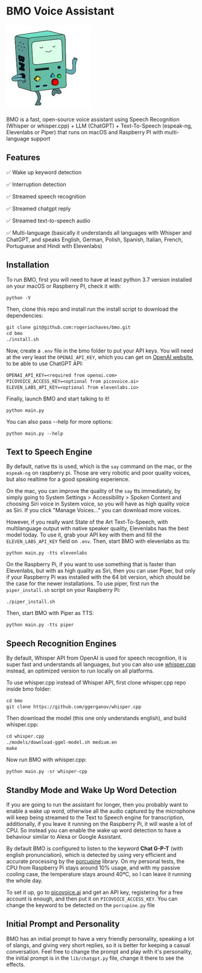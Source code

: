 # BMO Voice Assistant

![a picture of BMO from Adventure Time](./docs/BMO.webp)

BMO is a fast, open-source voice assistant using Speech Recognition (Whisper or whisper.cpp) + LLM (ChatGPT) + Text-To-Speech (espeak-ng, Elevenlabs or Piper) that runs on macOS and Raspberry PI with multi-language support

## Features

✅ Wake up keyword detection

✅ Interruption detection

✅ Streamed speech recognition

✅ Streamed chatgpt reply

✅ Streamed text-to-speech audio

✅ Multi-language (basically it understands all languages with Whisper and ChatGPT, and speaks English, German, Polish, Spanish, Italian, French, Portuguese and Hindi with Elevenlabs)

## Installation

To run BMO, first you will need to have at least python 3.7 version installed on your macOS or Raspberry PI, check it with:

```
python -V
```

Then, clone this repo and install run the install script to download the dependencies:

```
git clone git@github.com:rogeriochaves/bmo.git
cd bmo
./install.sh
```

Now, create a `.env` file in the bmo folder to put your API keys. You will need at the very least the `OPENAI_API_KEY`, which you can get on [OpenAI website](https://platform.openai.com/account/api-keys), to be able to use ChatGPT API:

```
OPENAI_API_KEY=<required from openai.com>
PICOVOICE_ACCESS_KEY=<optional from picovoice.ai>
ELEVEN_LABS_API_KEY=<optional from elevenlabs.io>
```

Finally, launch BMO and start talking to it!

```
python main.py
```

You can also pass --help for more options:

```
python main.py --help
```

## Text to Speech Engine

By default, native tts is used, which is the `say` command on the mac, or the `espeak-ng` on raspberry pi. Those are very robotic and poor quality voices, but also realtime for a good speaking experience.

On the mac, you can improve the quality of the `say` tts immediately, by simply going to System Settings > Accessibility > Spoken Content and choosing Siri voice in System voice, so you will have as high quality voice as Siri. If you click "Manage Voices..." you can download more voices.

However, if you really want State of the Art Text-To-Speech, with multilanguage output with native speaker quality, Elevenlabs has the best model today. To use it, grab your API key with them and fill the `ELEVEN_LABS_API_KEY` field on `.env`. Then, start BMO with elevenlabs as tts:

```
python main.py -tts elevenlabs
```

On the Raspberry Pi, if you want to use something that is faster than Elevenlabs, but with as high quality as Siri, then you can user Piper, but only if your Raspberry Pi was installed with the 64 bit version, which should be the case for the newer installations. To use piper, first run the `piper_install.sh` script on your Raspberry Pi:

```
./piper_install.sh
```

Then, start BMO with Piper as TTS:

```
python main.py -tts piper
```

## Speech Recognition Engines

By default, Whisper API from OpenAI is used for speech recognition, it is super fast and understands all languages, but you can also use [whisper.cpp](https://github.com/ggerganov/whisper.cpp) instead, an optimized version to run locally on all platforms.

To use whisper.cpp instead of Whisper API, first clone whisper.cpp repo inside bmo folder:

```
cd bmo
git clone https://github.com/ggerganov/whisper.cpp
```

Then download the model (this one only understands english), and build whisper.cpp:

```
cd whisper.cpp
./models/download-ggml-model.sh medium.en
make
```

Now run BMO with whisper.cpp:

```
python main.py -sr whisper-cpp
```

## Standby Mode and Wake Up Word Detection

If you are going to run the assistant for longer, then you probably want to enable a wake up word, otherwise all the audio captured by the microphone will keep being streamed to the Text to Speech engine for transcription, additionally, if you leave it running on the Raspberry Pi, it will waste a lot of CPU. So instead you can enable the wake up word detection to have a behaviour similar to Alexa or Google Assistant.

By default BMO is configured to listen to the keyword **Chat G-P-T** (with english pronunciation), which is detected by using very efficient and accurate processing by the [porcupine](https://github.com/Picovoice/porcupine) library. On my personal tests, the CPU from Raspberry Pi stays around 10% usage, and with my passive cooling case, the temperature stays around 40ºC, so I can leave it running the whole day.

To set it up, go to [picovoice.ai](https://picovoice.ai) and get an API key, registering for a free account is enough, and then put it on `PICOVOICE_ACCESS_KEY`. You can change the keyword to be detected on the `porcupine.py` file

## Initial Prompt and Personality

BMO has an initial prompt to have a very friendly personality, speaking a lot of slangs, and giving very short replies, so it is better for keeping a casual conversation. Feel free to change the prompt and play with it's personality, the initial prompt is in the `lib/chatgpt.py` file, change it there to see the effects.
